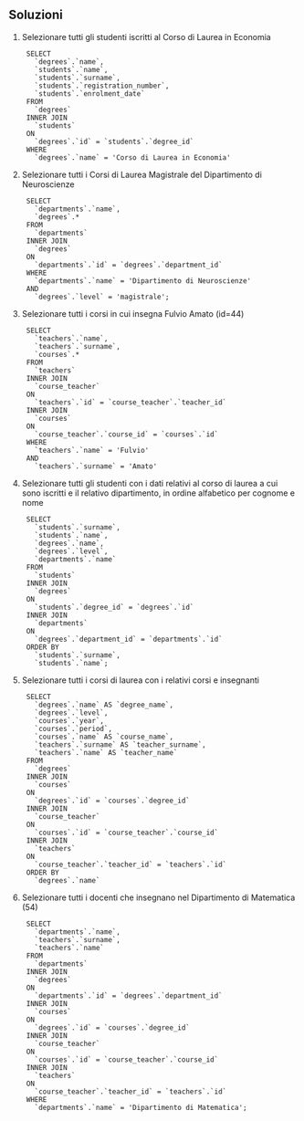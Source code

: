 ## Soluzioni

1. Selezionare tutti gli studenti iscritti al Corso di Laurea in Economia 

        SELECT 
          `degrees`.`name`,     
          `students`.`name`,      
          `students`.`surname`,     
          `students`.`registration_number`,     
          `students`.`enrolment_date`     
        FROM 
          `degrees`      
        INNER JOIN 
          `students`     
        ON 
          `degrees`.`id` = `students`.`degree_id`      
        WHERE 
          `degrees`.`name` = 'Corso di Laurea in Economia'      

2. Selezionare tutti i Corsi di Laurea Magistrale del Dipartimento di Neuroscienze 

        SELECT    
          `departments`.`name`,   
          `degrees`.*   
        FROM    
          `departments`   
        INNER JOIN    
          `degrees`   
        ON    
          `departments`.`id` = `degrees`.`department_id`    
        WHERE     
          `departments`.`name` = 'Dipartimento di Neuroscienze'   
        AND   
          `degrees`.`level` = 'magistrale';   
            
3. Selezionare tutti i corsi in cui insegna Fulvio Amato (id=44) 

        SELECT    
          `teachers`.`name`,    
          `teachers`.`surname`,   
          `courses`.*   
        FROM    
          `teachers`    
        INNER JOIN    
          `course_teacher`    
        ON    
          `teachers`.`id` = `course_teacher`.`teacher_id`   
        INNER JOIN    
          `courses`   
        ON    
          `course_teacher`.`course_id` = `courses`.`id`   
        WHERE   
          `teachers`.`name` = 'Fulvio'    
        AND   
          `teachers`.`surname` = 'Amato'    

4. Selezionare tutti gli studenti con i dati relativi al corso di laurea a cui sono iscritti e il relativo dipartimento, in ordine alfabetico per cognome e nome

        SELECT    
          `students`.`surname`,   
          `students`.`name`,    
          `degrees`.`name`,   
          `degrees`.`level`,      
          `departments`.`name`     
        FROM    
          `students`    
        INNER JOIN    
          `degrees`   
        ON    
          `students`.`degree_id` = `degrees`.`id`   
        INNER JOIN    
          `departments`   
        ON    
          `degrees`.`department_id` = `departments`.`id`    
        ORDER BY    
          `students`.`surname`,   
          `students`.`name`;    

5. Selezionare tutti i corsi di laurea con i relativi corsi e insegnanti

        SELECT    
          `degrees`.`name` AS `degree_name`,    
          `degrees`.`level`,    
          `courses`.`year`,   
          `courses`.`period`,   
          `courses`.`name` AS `course_name`,    
          `teachers`.`surname` AS `teacher_surname`,	    
          `teachers`.`name` AS `teacher_name`   
        FROM    
          `degrees`   
        INNER JOIN    
          `courses`   
        ON    
          `degrees`.`id` = `courses`.`degree_id`    
        INNER JOIN    
          `course_teacher`    
        ON    
          `courses`.`id` = `course_teacher`.`course_id`   
        INNER JOIN    
          `teachers`    
        ON    
          `course_teacher`.`teacher_id` = `teachers`.`id`   
        ORDER BY    
          `degrees`.`name`    

6. Selezionare tutti i docenti che insegnano nel Dipartimento di Matematica (54) 

        SELECT    
          `departments`.`name`,   
          `teachers`.`surname`,   
          `teachers`.`name`   
        FROM    
          `departments`   
        INNER JOIN    
          `degrees`   
        ON    
          `departments`.`id` = `degrees`.`department_id`    
        INNER JOIN    
          `courses`   
        ON    
          `degrees`.`id` = `courses`.`degree_id`    
        INNER JOIN    
          `course_teacher`    
        ON    
          `courses`.`id` = `course_teacher`.`course_id`   
        INNER JOIN    
          `teachers`    
        ON    
          `course_teacher`.`teacher_id` = `teachers`.`id`   
        WHERE   
          `departments`.`name` = 'Dipartimento di Matematica';    
